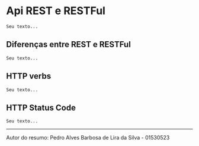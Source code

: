# Api REST e RESTFul

    Seu texto...

## Diferenças entre REST e RESTFul

    Seu texto...

## HTTP verbs

    Seu texto...

## HTTP Status Code

    Seu texto...

---

Autor do resumo: Pedro Alves Barbosa de Lira da Silva - 01530523
